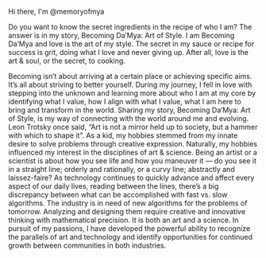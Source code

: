 Hi there, I'm @memoryofmya 

Do you want to know the secret ingredients in the recipe of who I am? The answer is in my story, Becoming Da’Mya: Art of Style. I am Becoming Da’Mya and love is the art of my style. The secret in my sauce or recipe for success is grit, doing what I love and never giving up. After all, love is the art & soul, or the secret, to cooking. 

Becoming isn’t about arriving at a certain place or achieving specific aims. It’s all about striving to better yourself. During my journey, I fell in love with stepping into the unknown and learning more about who I am at my core by identifying what I value, how I align with what I value, what I am here to bring and transform in the world. Sharing my story, Becoming Da’Mya: Art of Style, is my way of connecting with the world around me and evolving. Leon Trotsky once said, “Art is not a mirror held up to society, but a hammer with which to shape it”. As a kid, my hobbies stemmed from my innate desire to solve problems through creative expression. Naturally, my hobbies influenced my interest in the disciplines of art & science. Being an artist or a scientist is about how you see life and how you maneuver it — do you see it in a straight line; orderly and rationally, or a curvy line; abstractly and laissez-faire? As technology continues to quickly advance and affect every aspect of our daily lives, reading between the lines, there’s a big discrepancy between what can be accomplished with fast vs. slow algorithms. The industry is in need of new algorithms for the problems of tomorrow. Analyzing and designing them require creative and innovative thinking with mathematical precision. It is both an art and a science. In pursuit of my passions, I have developed the powerful ability to recognize the parallels of art and technology and identify opportunities for continued growth between communities in both industries. 
